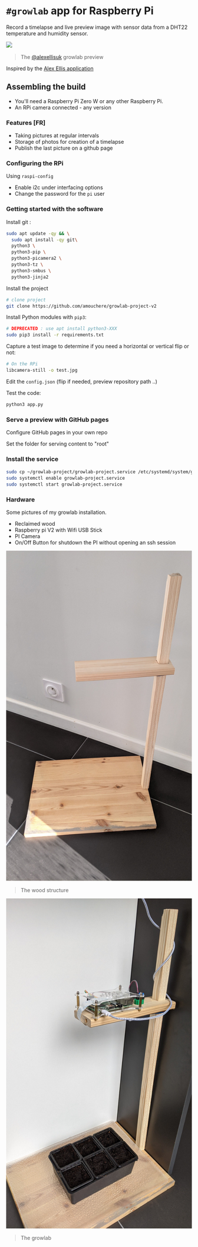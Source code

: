 # `#growlab` app for Raspberry Pi

Record a timelapse and live preview image with sensor data from a DHT22 temperature and humidity sensor.

![](https://pbs.twimg.com/media/E0DwywWXoAET9dK?format=jpg&name=medium)
> The [@alexellisuk](https://twitter.com/alexellisuk) growlab preview

Inspired by the [Alex Ellis application](https://github.com/alexellis/growlab)

## Assembling the build

* You'll need a Raspberry Pi Zero W or any other Raspberry Pi.
* An RPi camera connected - any version

### Features [FR]

* Taking pictures at regular intervals
* Storage of photos for creation of a timelapse
* Publish the last picture on a github page

### Configuring the RPi

Using `raspi-config`

* Enable i2c under interfacing options
* Change the password for the `pi` user

### Getting started with the software

Install git :

```bash
sudo apt update -qy && \
  sudo apt install -qy git\
  python3 \
  python3-pip \
  python3-picamera2 \
  python3-tz \
  python3-smbus \
  python3-jinja2
```


Install the project

```bash
# clone project
git clone https://github.com/amouchere/growlab-project-v2

```



Install Python modules with `pip3`:

```bash
# DEPRECATED : use apt install python3-XXX 
sudo pip3 install -r requirements.txt
```

Capture a test image to determine if you need a horizontal or vertical flip or not:

```bash
# On the RPi
libcamera-still -o test.jpg

```

Edit the `config.json` (flip if needed, preview repository path ..)

Test the code:

```bash
python3 app.py
```

### Serve a preview with GitHub pages

Configure GitHub pages in your own repo

Set the folder for serving content to "root"

### Install the service 


```bash 
sudo cp ~/growlab-project/growlab-project.service /etc/systemd/system/growlab-project.service
sudo systemctl enable growlab-project.service
sudo systemctl start growlab-project.service
```

### Hardware 

Some pictures of my growlab installation.

* Reclaimed wood
* Raspberry pi V2 with Wifi USB Stick
* PI Camera
* On/Off Button for shutdown the PI without opening an ssh session


![The wood structure](./docs/wood_structure.jpg)
> The wood structure

![The growlab](./docs/global_view.jpg)
> The growlab
